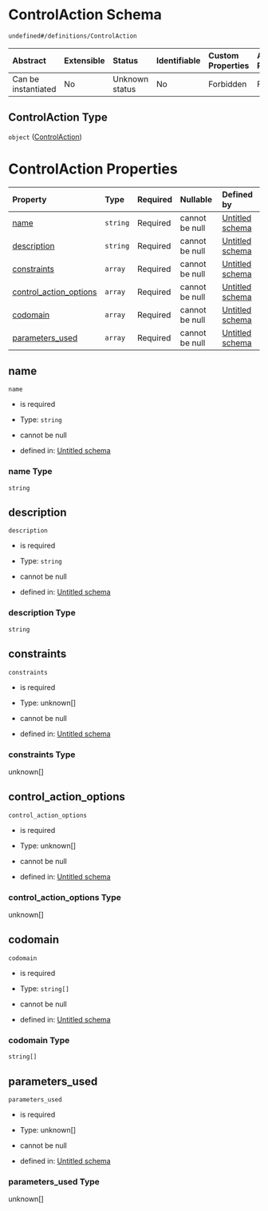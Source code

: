 # ControlAction Schema

```txt
undefined#/definitions/ControlAction
```



| Abstract            | Extensible | Status         | Identifiable | Custom Properties | Additional Properties | Access Restrictions | Defined In                                                                  |
| :------------------ | :--------- | :------------- | :----------- | :---------------- | :-------------------- | :------------------ | :-------------------------------------------------------------------------- |
| Can be instantiated | No         | Unknown status | No           | Forbidden         | Forbidden             | none                | [schema.schema.json\*](../../out/schema.schema.json "open original schema") |

## ControlAction Type

`object` ([ControlAction](schema-definitions-controlaction.md))

# ControlAction Properties

| Property                                            | Type     | Required | Nullable       | Defined by                                                                                                                                                        |
| :-------------------------------------------------- | :------- | :------- | :------------- | :---------------------------------------------------------------------------------------------------------------------------------------------------------------- |
| [name](#name)                                       | `string` | Required | cannot be null | [Untitled schema](schema-definitions-controlaction-properties-name.md "undefined#/definitions/ControlAction/properties/name")                                     |
| [description](#description)                         | `string` | Required | cannot be null | [Untitled schema](schema-definitions-controlaction-properties-description.md "undefined#/definitions/ControlAction/properties/description")                       |
| [constraints](#constraints)                         | `array`  | Required | cannot be null | [Untitled schema](schema-definitions-controlaction-properties-constraints.md "undefined#/definitions/ControlAction/properties/constraints")                       |
| [control\_action\_options](#control_action_options) | `array`  | Required | cannot be null | [Untitled schema](schema-definitions-controlaction-properties-control_action_options.md "undefined#/definitions/ControlAction/properties/control_action_options") |
| [codomain](#codomain)                               | `array`  | Required | cannot be null | [Untitled schema](schema-definitions-controlaction-properties-codomain.md "undefined#/definitions/ControlAction/properties/codomain")                             |
| [parameters\_used](#parameters_used)                | `array`  | Required | cannot be null | [Untitled schema](schema-definitions-controlaction-properties-parameters_used.md "undefined#/definitions/ControlAction/properties/parameters_used")               |

## name



`name`

*   is required

*   Type: `string`

*   cannot be null

*   defined in: [Untitled schema](schema-definitions-controlaction-properties-name.md "undefined#/definitions/ControlAction/properties/name")

### name Type

`string`

## description



`description`

*   is required

*   Type: `string`

*   cannot be null

*   defined in: [Untitled schema](schema-definitions-controlaction-properties-description.md "undefined#/definitions/ControlAction/properties/description")

### description Type

`string`

## constraints



`constraints`

*   is required

*   Type: unknown\[]

*   cannot be null

*   defined in: [Untitled schema](schema-definitions-controlaction-properties-constraints.md "undefined#/definitions/ControlAction/properties/constraints")

### constraints Type

unknown\[]

## control\_action\_options



`control_action_options`

*   is required

*   Type: unknown\[]

*   cannot be null

*   defined in: [Untitled schema](schema-definitions-controlaction-properties-control_action_options.md "undefined#/definitions/ControlAction/properties/control_action_options")

### control\_action\_options Type

unknown\[]

## codomain



`codomain`

*   is required

*   Type: `string[]`

*   cannot be null

*   defined in: [Untitled schema](schema-definitions-controlaction-properties-codomain.md "undefined#/definitions/ControlAction/properties/codomain")

### codomain Type

`string[]`

## parameters\_used



`parameters_used`

*   is required

*   Type: unknown\[]

*   cannot be null

*   defined in: [Untitled schema](schema-definitions-controlaction-properties-parameters_used.md "undefined#/definitions/ControlAction/properties/parameters_used")

### parameters\_used Type

unknown\[]
